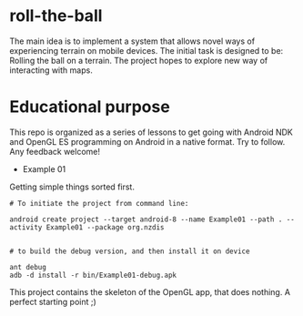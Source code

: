 roll-the-ball
=============

The main idea is to implement a system that allows novel ways of experiencing terrain on mobile devices. The initial task is designed to be: Rolling the ball on a terrain. 
The project hopes to explore new way of interacting with maps.


Educational purpose
===================

This repo is organized as a series of lessons to get going with Android NDK and 
OpenGL ES programming on Android in a native format.  Try to follow. Any feedback welcome!



* Example 01

Getting simple things sorted first.

	
	# To initiate the project from command line:

	android create project --target android-8 --name Example01 --path . --activity Example01 --package org.nzdis 


	# to build the debug version, and then install it on device

	ant debug 
	adb -d install -r bin/Example01-debug.apk


This project contains the skeleton of the OpenGL app, that does nothing. A perfect starting point ;)

